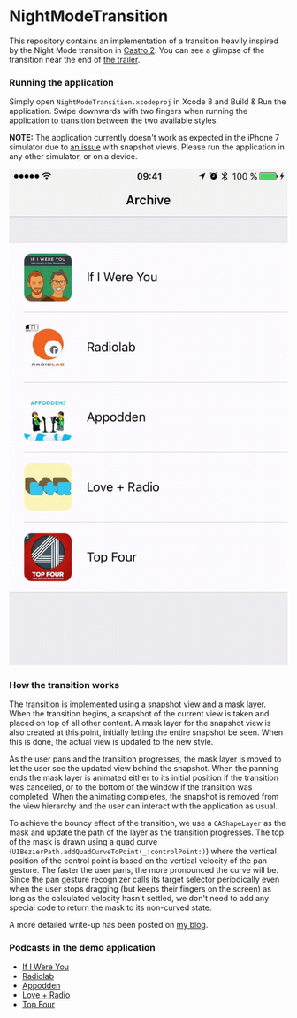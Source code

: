 # NightModeTransition
This repository contains an implementation of a transition heavily inspired by 
the Night Mode transition in [Castro 2](http://supertop.co/castro/). You can see 
a glimpse of the transition near the end of 
[the trailer](http://supertop.co/castro/#trailer).

### Running the application
Simply open `NightModeTransition.xcodeproj` in Xcode 8 and Build & Run the 
application.  Swipe downwards with two fingers when running the application to 
transition between the two available styles.

**NOTE:** The application currently doesn't work as expected in the iPhone 7
simulator due to [an issue](https://forums.developer.apple.com/thread/63438)
with snapshot views. Please run the application in any other simulator, or on
a device.

![The style transition in action](transition.gif)

### How the transition works
The transition is implemented using a snapshot view and a mask layer. When the
transition begins, a snapshot of the current view is taken and placed on top of
all other content. A mask layer for the snapshot view is also created at this
point, initially letting the entire snapshot be seen. When this is done, the
actual view is updated to the new style.

As the user pans and the transition progresses, the mask layer is moved to
let the user see the updated view behind the snapshot. When the panning ends
the mask layer is animated either to its initial position if the transition
was cancelled, or to the bottom of the window if the transition was completed.
When the animating completes, the snapshot is removed from the view hierarchy
and the user can interact with the application as usual.

To achieve the bouncy effect of the transition, we use a `CAShapeLayer` as the
mask and update the path of the layer as the transition progresses. The top of
the mask is drawn using a quad curve 
(`UIBezierPath.addQuadCurveToPoint(_:controlPoint:)`) where the vertical 
position of the control point is based on the vertical velocity of the pan 
gesture. The faster the user pans, the more pronounced the curve will be. Since
the pan gesture recognizer calls its target selector periodically even when the 
user stops dragging (but keeps their fingers on the screen) as long as the
calculated velocity hasn't settled, we don't need to add any special code 
to return the mask to its non-curved state.

A more detailed write-up has been posted on 
[my blog](http://ndersson.me/post/recreating_the_castro_2_night_mode_transition/).

### Podcasts in the demo application
* [If I Were You](http://ifiwereyoushow.com)
* [Radiolab](http://radiolab.org)
* [Appodden](https://overcast.fm/itunes1005587579/appodden)
* [Love + Radio](http://loveandradio.org)
* [Top Four](https://www.relay.fm/topfour)
